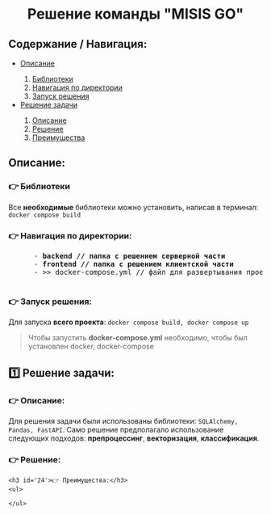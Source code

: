 <body>
  <h1 align='center'>Решение команды "MISIS GO"</h1>
  <p align='center'></p>
  <div>
    <h2>Содержание / Навигация:</h2>
    <ul>
      <li><a href='#11'>Описание</a></li>
      <ol>
        <li><a href='#12'>Библиотеки</a></li>
        <li><a href='#13'>Навигация по директории</a></li>
        <li><a href='#14'>Запуск решения</a></li>
      </ol>
      <li><a href='#21'>Решение задачи</a></li>
      <ol>
        <li><a href='#22'>Описание</a></li>
        <li><a href='#23'>Решение</a></li>
        <li><a href='#24'>Преимущества</a></li>
      </ol>
    </ul>
  </div>
  <div>
    <h2 id='11'>Описание:</h2>
    <h3 id='12'>👉 Библиотеки</h3>
    <p>Все <b>необходимые</b> библиотеки можно установить, написав в терминал: <code>docker compose build</code></p>
    <h3 id='13'>👉 Навигация по директории:</h3>
    <pre>
      - <b>backend // папка с решением серверной части</b>
      - <b>frontend // папка с решением клиентской части</b>
      - >> docker-compose.yml // файл для развертывания проекта
    </pre>
    <h3 id='14'>👉 Запуск решения:</h3>
    <p>Для запуска <b>всего проекта</b>: <code>docker compose build, docker compose up</code></p>
    <blockquote>Чтобы запустить <b>docker-compose.yml</b> необходимо, чтобы был установлен docker, docker-compose</blockquote>
  </div>
  <div>
    <h2 id='21'>1️⃣ Решение задачи:</h2>
    <h3 id='22'>👉 Описание:</h3>
        <p>Для решения задачи были использованы библиотеки: <code>SQLAlchemy, Pandas, FastAPI</code>. Само решение предполагало использование следующих подходов: <b>препроцессинг</b>, <b>векторизация</b>, <b>классификация</b>.</p>
    <h3 id='23'>👉 Решение:</h3>

    <h3 id='24'>👉 Преимущества:</h3>
    <ul>

    </ul>
  </div>
</body>
